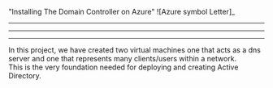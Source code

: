 "Installing The Domain Controller on Azure"
![Azure symbol Letter]_<br>

____________________________________________________________________

____________________________________________________________________

____________________________________________________________________  
  In this project, we have created two virtual machines one that acts as a dns server and one that represents many clients/users within a network.<br>This is the very foundation needed for deploying and creating Active Directory.





